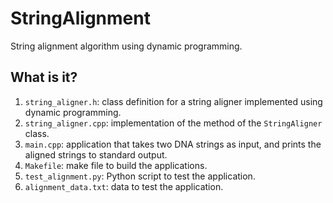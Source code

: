 # StringAlignment

String alignment algorithm using dynamic programming.

## What is it?

1. `string_aligner.h`: class definition for a string aligner implemented
    using dynamic programming.
1. `string_aligner.cpp`: implementation of the method of the `StringAligner`
    class.
1. `main.cpp`: application that takes two DNA strings as input, and prints
    the aligned strings to standard output.
1. `Makefile`: make file to build the applications.
1. `test_alignment.py`: Python script to test the application.
1. `alignment_data.txt`: data to test the application.
